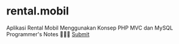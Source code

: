 # rental.mobil
 Aplikasi Rental Mobil Menggunakan Konsep PHP MVC dan MySQL <br>
Programmer's Notes 👨🏻‍💻 <a href="https://codinglan.blogspot.com">Submit</a>

